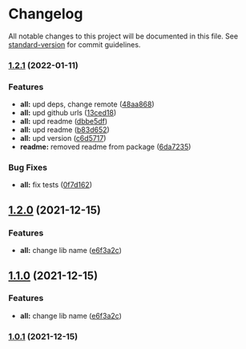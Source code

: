 # Changelog

All notable changes to this project will be documented in this file. See [standard-version](https://github.com/conventional-changelog/standard-version) for commit guidelines.

### [1.2.1](https://github.com/Tinkoff/tui-ngrx-forms-adapter/compare/v1.2.0...v1.2.1) (2022-01-11)

### Features

-   **all:** upd deps, change remote ([48aa868](https://github.com/Tinkoff/tui-ngrx-forms-adapter/commit/48aa8681d9093bd3f8a843e97279764636411570))
-   **all:** upd github urls ([13ced18](https://github.com/Tinkoff/tui-ngrx-forms-adapter/commit/13ced18e3b529de3dc3bb03e320035c972df4601))
-   **all:** upd readme ([dbbe5df](https://github.com/Tinkoff/tui-ngrx-forms-adapter/commit/dbbe5df7f1162752c386ab0f8906209468aadb94))
-   **all:** upd readme ([b83d652](https://github.com/Tinkoff/tui-ngrx-forms-adapter/commit/b83d652bbda9756fb4cb710395c93e6c6115f3e7))
-   **all:** upd version ([c6d5717](https://github.com/Tinkoff/tui-ngrx-forms-adapter/commit/c6d57175493858d390f7a569b3fb6d7cf170896c))
-   **readme:** removed readme from package ([6da7235](https://github.com/Tinkoff/tui-ngrx-forms-adapter/commit/6da723583c96c170e6f20d2d076c48a05c5ded73))

### Bug Fixes

-   **all:** fix tests ([0f7d162](https://github.com/Tinkoff/tui-ngrx-forms-adapter/commit/0f7d162db8fb81f3cbeb06c18a335f5d35c379c5))

## [1.2.0](https://github.com/TinkoffCreditSystems/tui-ngrx-forms-adapter/compare/v1.0.2...v1.2.0) (2021-12-15)

### Features

-   **all:** change lib name ([e6f3a2c](https://github.com/TinkoffCreditSystems/tui-ngrx-forms-adapter/commit/e6f3a2cfb7222518610e3e2341f24c1f51ac3ce4))

## [1.1.0](https://github.com/TinkoffCreditSystems/tui-ngrx-forms-adapter/compare/v1.0.2...v1.1.0) (2021-12-15)

### Features

-   **all:** change lib name ([e6f3a2c](https://github.com/TinkoffCreditSystems/tui-ngrx-forms-adapter/commit/e6f3a2cfb7222518610e3e2341f24c1f51ac3ce4))

### [1.0.1](https://github.com/TinkoffCreditSystems/tui-ngrx-forms-adapter/compare/v1.0.2...v1.0.1) (2021-12-15)
